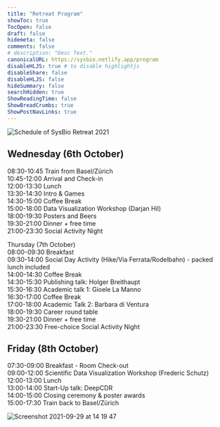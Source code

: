 ```yaml
---
title: "Retreat Program"
showToc: true
TocOpen: false
draft: false
hidemeta: false
comments: false
# description: "Desc Text."
canonicalURL: https://sysbio.netlify.app/program
disableHLJS: true # to disable highlightjs
disableShare: false
disableHLJS: false
hideSummary: false
searchHidden: true
ShowReadingTime: false
ShowBreadCrumbs: true
ShowPostNavLinks: true
---
```



![Schedule of SysBio Retreat 2021](/sysbio/docs/assets/SysBio-2021_schedule.png)

Wednesday (6th October) <br />
-----------------------
08:30-10:45  Train from Basel/Zürich <br />
10:45-12:00  Arrival and Check-in <br />
12:00-13:30  Lunch <br />
13:30-14:30  Intro & Games <br />
14:30-15:00  Coffee Break <br />
15:00-18:00  Data Visualization Workshop (Darjan Hil) <br />
18:00-19:30  Posters and Beers <br />
19:30-21:00  Dinner + free time <br />
21:00-23:30  Social Activity Night <br />

Thursday (7th October) <br />
08:00-09:30  Breakfast <br />
09:30-14:00  Social Day Activity (Hike/Via Ferrata/Rodelbahn) - packed lunch included <br />
14:00-14:30  Coffee Break <br />
14:30-15:30  Publishing talk: Holger Breithaupt <br />
15:30-16:30  Academic talk 1: Gioele La Manno <br />
16:30-17:00  Coffee Break <br />
17:00-18:00  Academic Talk 2: Barbara di Ventura <br />
18:00-19:30  Career round table <br />
19:30-21:00  Dinner + free time <br />
21:00-23:30  Free-choice Social Activity Night <br />

Friday (8th October) <br />
--------------------
07:30-09:00  Breakfast - Room Check-out <br />
09:00-12:00  Scientific Data Visualization Workshop (Frederic Schutz) <br />
12:00-13:00  Lunch <br />
13:00-14:00  Start-Up talk: DeepCDR <br />
14:00-15:00  Closing ceremony & poster awards <br />
15:00-17:30  Train back to Basel/Zürich <br />

![Screenshot 2021-09-29 at 14 19 47](https://user-images.githubusercontent.com/50550984/135267102-16e9ed87-9771-4595-8d6e-6c22fcfbea42.png)


